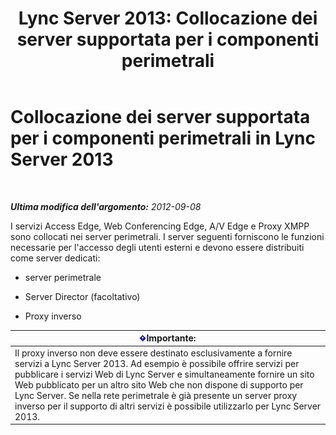 ﻿---
title: 'Lync Server 2013: Collocazione dei server supportata per i componenti perimetrali'
TOCTitle: Collocazione dei server supportata per i componenti perimetrali
ms:assetid: 435c4dd8-36af-4b71-9b88-3ffcf0fc5c65
ms:mtpsurl: https://technet.microsoft.com/it-it/library/Gg425934(v=OCS.15)
ms:contentKeyID: 49300350
ms.date: 08/24/2015
mtps_version: v=OCS.15
ms.translationtype: HT
---

# Collocazione dei server supportata per i componenti perimetrali in Lync Server 2013

 

_**Ultima modifica dell'argomento:** 2012-09-08_

I servizi Access Edge, Web Conferencing Edge, A/V Edge e Proxy XMPP sono collocati nei server perimetrali. I server seguenti forniscono le funzioni necessarie per l'accesso degli utenti esterni e devono essere distribuiti come server dedicati:

  - server perimetrale

  - Server Director (facoltativo)

  - Proxy inverso

<table>
<thead>
<tr class="header">
<th><img src="images/Gg412908.important(OCS.15).gif" title="important" alt="important" />Importante:</th>
</tr>
</thead>
<tbody>
<tr class="odd">
<td>Il proxy inverso non deve essere destinato esclusivamente a fornire servizi a Lync Server 2013. Ad esempio è possibile offrire servizi per pubblicare i servizi Web di Lync Server e simultaneamente fornire un sito Web pubblicato per un altro sito Web che non dispone di supporto per Lync Server. Se nella rete perimetrale è già presente un server proxy inverso per il supporto di altri servizi è possibile utilizzarlo per Lync Server 2013.</td>
</tr>
</tbody>
</table>


